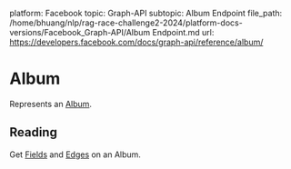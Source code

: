 platform: Facebook
topic: Graph-API
subtopic: Album Endpoint
file_path: /home/bhuang/nlp/rag-race-challenge2-2024/platform-docs-versions/Facebook_Graph-API/Album Endpoint.md
url: https://developers.facebook.com/docs/graph-api/reference/album/

# Album

Represents an [Album](https://www.facebook.com/help/www/490693151131920/).

## Reading

Get [Fields](#fields) and [Edges](#edges) on an Album.